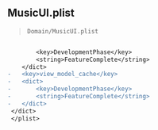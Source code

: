 ## MusicUI.plist

> `Domain/MusicUI.plist`

```diff

 		<key>DevelopmentPhase</key>
 		<string>FeatureComplete</string>
 	</dict>
-	<key>view_model_cache</key>
-	<dict>
-		<key>DevelopmentPhase</key>
-		<string>FeatureComplete</string>
-	</dict>
 </dict>
 </plist>
 

```
